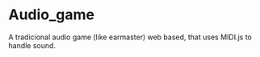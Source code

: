 # Audio_game
A tradicional audio game (like earmaster) web based, that uses MIDI.js to handle sound.
